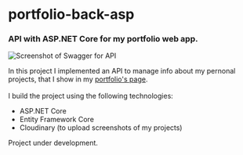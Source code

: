 # portfolio-back-asp
### API with ASP.NET Core for my portfolio web app. 

<img src="https://res.cloudinary.com/dmcljfkss/image/upload/v1687831167/portfolio/aspnet-api_y6imik.png" alt="Screenshot of Swagger for API" />

In this project I implemented an API to manage info about my pernonal projects, that I show in my <a href="https://ronald-portfolio.vercel.app/" target="_blank">portfolio's page</a>.
<br><br>
I build the project using the following technologies:
* ASP.NET Core
* Entity Framework Core
* Cloudinary (to upload screenshots of my projects)

Project under development.
